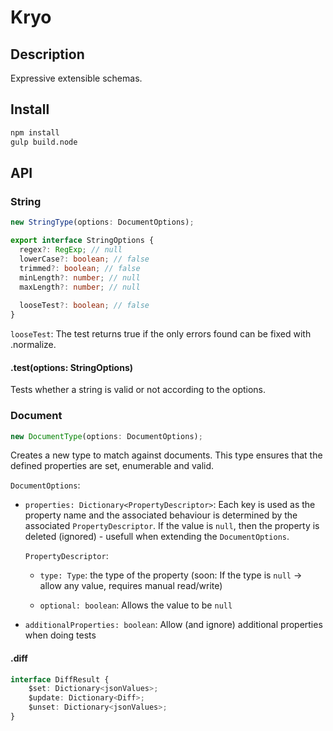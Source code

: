 # Kryo

## Description

Expressive extensible schemas.

## Install

````bash
npm install
gulp build.node
````

## API ##

### String ###

````ts
new StringType(options: DocumentOptions);
````

````ts
export interface StringOptions {
  regex?: RegExp; // null
  lowerCase?: boolean; // false
  trimmed?: boolean; // false
  minLength?: number; // null
  maxLength?: number; // null
  
  looseTest?: boolean; // false
}
````

`looseTest`: The test returns true if the only errors found can be fixed with .normalize.

#### .test(options: StringOptions) ####

Tests whether a string is valid or not according to the options.


### Document ###

````ts
new DocumentType(options: DocumentOptions);
````

Creates a new type to match against documents. This type ensures that the defined properties are set, enumerable and valid.

`DocumentOptions`:

* `properties: Dictionary<PropertyDescriptor>`: Each key is used as the property name and the associated behaviour is determined by the associated `PropertyDescriptor`. If the value is `null`, then the property is deleted (ignored) - usefull when extending the `DocumentOptions`.

    `PropertyDescriptor`:
    
    * `type: Type`: the type of the property (soon: If the type is `null` -> allow any value, requires manual read/write)
    
    * `optional: boolean`: Allows the value to be `null`
    
* `additionalProperties: boolean`: Allow (and ignore) additional properties when doing tests 

#### .diff ####

````ts
interface DiffResult {
    $set: Dictionary<jsonValues>;
    $update: Dictionary<Diff>;
    $unset: Dictionary<jsonValues>;
}
````
